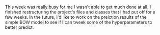 This week was really busy for me I wasn't able to get much done at all. I finished restructuring the project's files and classes that I had put off for a few weeks. In the future, I'd like to work on the preiction results of the simple BOW model to see if I can tweek some of the hyperparameters to better predict.
